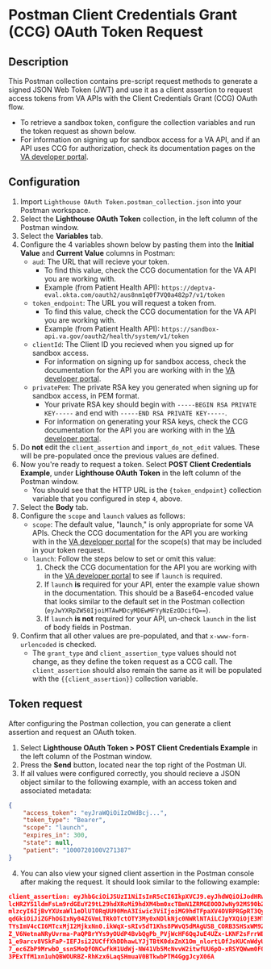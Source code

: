 # Postman Client Credentials Grant (CCG) OAuth Token Request

## Description

This Postman collection contains pre-script request methods to generate a signed JSON Web Token (JWT) and use it as a client assertion to request access tokens from VA APIs with the Client Credentials Grant (CCG) OAuth flow.

-  To retrieve a sandbox token, configure the collection variables and run the token request as shown below. 
-  For information on signing up for sandbox access for a VA API, and if an API uses CCG for authorization, check its documentation pages on the [VA developer portal](https://developer.va.gov/explore).

## Configuration

1. Import `Lighthouse OAuth Token.postman_collection.json` into your Postman workspace.
2. Select the **Lighthouse OAuth Token** collection, in the left column of the Postman window.
3. Select the **Variables** tab.
4. Configure the 4 variables shown below by pasting them into the **Initial Value** and **Current Value** columns in Postman:
    - `aud`: The URL that will recieve your token. 
        - To find this value, check the CCG documentation for the VA API you are working with.
        - Example (from Patient Health API): `https://deptva-eval.okta.com/oauth2/aus8nm1q0f7VQ0a482p7/v1/token`
    - `token_endpoint`: The URL you will request a token from.
        - To find this value, check the CCG documentation for the VA API you are working with.
        - Example (from Patient Health API): `https://sandbox-api.va.gov/oauth2/health/system/v1/token`
    - `clientId`: The Client ID you recieved when you signed up for sandbox access.
        - For information on signing up for sandbox access, check the documentation for the API you are working with in the [VA developer portal](https://developer.va.gov/explore).
    - `privatePem`: The private RSA key you generated when signing up for sandbox access, in PEM format.
        - Your private RSA key should begin with `-----BEGIN RSA PRIVATE KEY-----` and end with `-----END RSA PRIVATE KEY-----`.
        - For information on generating your RSA keys, check the CCG documentation for the API you are working with in the [VA developer portal](https://developer.va.gov/explore).
5. Do **not** edit the `client_assertion` and `import_do_not_edit` values. These will be pre-populated once the previous values are defined. 
6. Now you're ready to request a token. Select **POST Client Credentials Example**, under **Lighthouse OAuth Token** in the left column of the Postman window.
    - You should see that the HTTP URL is the `{token_endpoint}` collection variable that you configured in step `4`, above.
7. Select the **Body** tab.
8. Configure the `scope` and `launch` values as follows:
    - `scope`: The default value, "launch," is only appropriate for some VA APIs. Check the CCG documentation for the API you are working with in the [VA developer portal](https://developer.va.gov/explore) for the scope(s) that may be included in your token request. 
    - `launch`: Follow the steps below to set or omit this value:
        1. Check the CCG documentation for the API you are working with in the [VA developer portal](https://developer.va.gov/explore) to see if `launch` is required.
        2. If `launch` **is** required for your API, enter the example value shown in the documentation. This should be a Base64-encoded value that looks similar to the default set in the Postman collection (`eyJwYXRpZW50IjoiMTAwMDcyMDEwMFYyNzEzODcifQ==`).
        3. If `launch` **is not** required for your API, un-check `launch` in the list of body fields in Postman.
9. Confirm that all other values are pre-populated, and that `x-www-form-urlencoded` is checked. 
    - The `grant_type` and `client_assertion_type` values should not change, as they define the token request as a CCG call. The `client_assertion` should also remain the same as it will be populated with the `{{client_assertion}}` collection variable.

## Token request

After configuring the Postman collection, you can generate a client assertion and request an OAuth token. 

1. Select **Lighthouse OAuth Token > POST Client Credentials Example** in the left column of the Postman window.
2. Press the **Send** button, located near the top right of the Postman UI.
3. If all values were configured correctly, you should recieve a JSON object similar to the following example, with an access token and associated metadata:
```json
{
    "access_token": "eyJraWQiOiIzOWdBcj...",
    "token_type": "Bearer",
    "scope": "launch",
    "expires_in": 300,
    "state": null,
    "patient": "1000720100V271387"
}
```
4. You can also view your signed client assertion in the Postman console after making the request. It should look similar to the following example:
```json
client_assertion: eyJhbGciOiJSUzI1NiIsInR5cCI6IkpXVCJ9.eyJhdWQiOiJodHRwczovL2R
lcHR2YS1ldmFsLm9rdGEuY29tL29hdXRoMi9hdXM4bm0xcTBmN1ZRMGE0ODJwNy92MS90b2tlbiIsI
mlzcyI6IjBvYXUxaWl1eDlUT0RqUU90MnA3Iiwic3ViIjoiMG9hdTFpaXV4OVRPRGpRT3QycDciLCJ
qdGkiOiJiZGFhOGIxNy04ZGVmLTRkOTctOTY3My0xNDlkNjc0NWRlNTAiLCJpYXQiOjE3MTIyNjI4N
TYsImV4cCI6MTcxMjI2MjkxNn0.ikWqX-sRIv5dT1Khs8PWvQ5dMAgUSB_CORB3SHSxWM92hz-QEXM
Z_V6NetnaNRyUvrma-PaQPBrYYs9yOUdP4BvbQgPb_PVjWcHF6QqJuE4UZx-LKNF2sFrrWD5iFqJ0p
1_e9arcv8VSkFaP-IEFJsi22UCffXhDDhawLYJjTBtK0dxZnX1Om_nlortLOfJsKUCnWdyUBS4EKbh
7_ec6ZbP9MrwbO_ssnSMoQfONCwfkH1UdWj-NW41Vb5McNvvW2itwfUU6pD-xRSYQWwm0F0hKlG32C
3PExTfM1xn1uhQBWOURBZ-RhKzx6LaqSHmuaV0BTkwbPTM4GggJcyX06A
```
